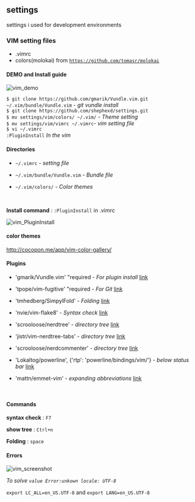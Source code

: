 ## settings

settings i used for development environments



### VIM setting files

- .vimrc
- colors(molokai) from [`https://github.com/tomasr/molokai`](https://github.com/tomasr/molokai)


#### DEMO and Install guide

![vim_demo](https://github.com/Shephexd/settings/blob/demo/vim_demo.gif)

`$ git clone https://github.com/gmarik/Vundle.vim.git ~/.vim/bundle/Vundle.vim` - *git vundle install*  
`$ git clone https://github.com/shephexd/settings.git`  
`$ mv settings/vim/colors/ ~/.vim/` - *Theme setting*  
`$ mv settings/vim/vimrc ~/.vimrc`- *vim setting file*  
`$ vi ~/.vimrc`  
`:PluginInstall` *In the vim*  



#### Directories

- `~/.vimrc`  - *setting file*

- `~/.vim/bundle/Vundle.vim`   - *Bundle file*

- `~/.vim/colors/` - *Color themes*

  ​



**Install command** : `:PluginInstall` in .vimrc

![vim_PluginInstall](https://github.com/Shephexd/settings/blob/demo/vim_PluginInstall.png)



#### color themes

http://cocopon.me/app/vim-color-gallery/



#### Plugins

- 'gmarik/Vundle.vim' "required - *For plugin install* [link](https://github.com/gmarik/Vundle.vim.git )
- 'tpope/vim-fugitive' "required - *For Git* [link](https://github.com/tpope/vim-fugitive)


- 'tmhedberg/SimpylFold' - *Folding* [link](https://github.com/tmhedberg/SimpylFold)

- 'nvie/vim-flake8' - *Syntax check* [link](https://github.com/nvie/vim-flake8)

- 'scrooloose/nerdtree' - *directory tree* [link](https://github.com/scrooloose/nerdtree)

- 'jistr/vim-nerdtree-tabs' - *directory tree* [link](jistr/vim-nerdtree-tabs)

- 'scrooloose/nerdcommenter' - *directory tree* [link](https://github.com/scrooloose/nerdcommenter)

- 'Lokaltog/powerline', {'rtp': 'powerline/bindings/vim/'} - *below status bar* [link](https://github.com/Lokaltog/vim-powerline)

- 'mattn/emmet-vim' - *expanding abbreviations* [link](https://github.com/mattn/emmet-vim)

  ​


#### Commands

**syntax check** :  `F7`

**show tree** : `Ctrl+n`

**Folding** : `space`



#### Errors

![vim_screenshot](https://github.com/Shephexd/settings/blob/demo/vim_screenshot.png)

*To solve `value Error:unkown locale: UTF-8`*

`export LC_ALL=en_US.UTF-8` and `export LANG=en_US.UTF-8`
